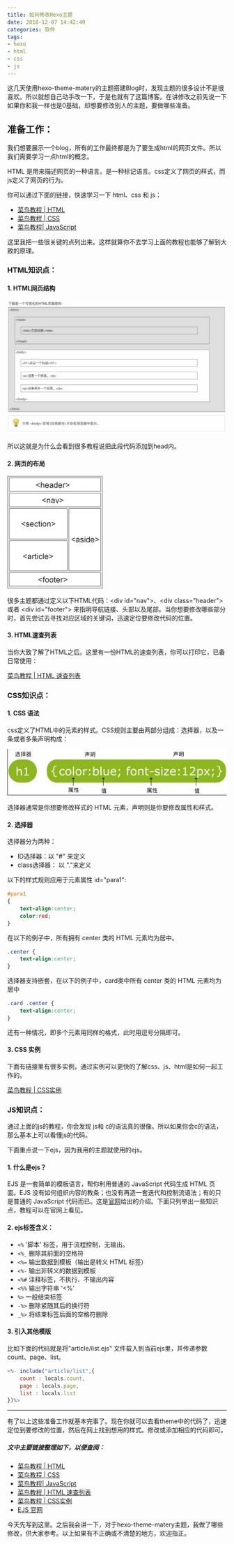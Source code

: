 ```yaml
---
title: 如何修改Hexo主题
date: 2018-12-07 14:42:40
categories: 软件
tags:
- hexo
- html
- css
- js
---
```


这几天使用hexo-theme-matery的主题搭建Blog时，发现主题的很多设计不是很喜欢。所以就想自己动手改一下，于是也就有了这篇博客。在讲修改之前先说一下如果你和我一样也是0基础，却想要修改别人的主题，要做哪些准备。

## 准备工作：

我们想要展示一个blog，所有的工作最终都是为了要生成html的网页文件。所以我们需要学习一点html的概念。

HTML 是用来描述网页的一种语言。是一种标记语言。css定义了网页的样式，而js定义了网页的行为。

你可以通过下面的链接，快速学习一下 html、css 和 js：

* [菜鸟教程 | HTML](http://www.runoob.com/html/html-intro.html)
* [菜鸟教程 | CSS](http://www.runoob.com/css/css-tutorial.html)
* [菜鸟教程| JavaScript](http://www.runoob.com/js/js-tutorial.html)

这里我把一些很关键的点列出来。这样就算你不去学习上面的教程也能够了解到大致的原理。

### HTML知识点：

#### 1. HTML网页结构

![html网页结构](../../images/html网页结构.jpg)

所以这就是为什么会看到很多教程说把此段代码添加到head内。

#### 2. 网页的布局

![img_sem_elements](../../images/img_sem_elements.gif)

很多主题都通过定义以下HTML代码：&lt;div id="nav"&gt;、&lt;div class="header"&gt; 或者 &lt;div id="footer"&gt; 来指明导航链接、头部以及尾部。当你想要修改哪些部分时，首先尝试去寻找对应区域的关键词，迅速定位要修改代码的位置。

#### 3. HTML速查列表

当你大致了解了HTML之后。这里有一份HTML的速查列表，你可以打印它，已备日常使用：

[菜鸟教程 | HTML 速查列表](http://www.runoob.com/html/html-quicklist.html)

### CSS知识点：

#### 1. CSS 语法

css定义了HTML中的元素的样式。CSS规则主要由两部分组成：选择器，以及一条或者多条声明构成：

![632877C9-2462-41D6-BD0E-F7317E4C42AC](../../images/632877C9-2462-41D6-BD0E-F7317E4C42AC.jpg)

选择器通常是你想要修改样式的 HTML 元素，声明则是你要修改属性和样式。

#### 2. 选择器

选择器分为两种：

* ID选择器：以 "#" 来定义
* class选择器： 以 "."来定义

以下的样式规则应用于元素属性 id="para1":

```css
#para1
{
    text-align:center;
    color:red;
}
```

在以下的例子中，所有拥有 center 类的 HTML 元素均为居中。

```css
.center {
    text-align:center;
}
```

选择器支持嵌套，在以下的例子中，card类中所有 center 类的 HTML 元素均为居中

```css
.card .center {
	text-align:center;
}
```

还有一种情况，即多个元素用同样的格式，此时用逗号分隔即可。

#### 3. CSS 实例

下面有链接里有很多实例，通过实例可以更快的了解css、js、html是如何一起工作的。

[菜鸟教程 | CSS实例](http://www.runoob.com/css/css-examples.html)

### JS知识点：

通过上面的js的教程，你会发现 js和 c的语法真的很像。所以如果你会c的语法，那么基本上可以看懂js的代码。

下面重点说一下ejs，因为我用的主题就使用的ejs。

#### 1. 什么是ejs？

EJS 是一套简单的模板语言，帮你利用普通的 JavaScript 代码生成 HTML 页面。EJS 没有如何组织内容的教条；也没有再造一套迭代和控制流语法；有的只是普通的 JavaScript 代码而已。这是[官网](https://ejs.bootcss.com)给出的介绍。下面只列举出一些知识点，教程可以在官网上看见。

#### 2. ejs标签含义：

- `<%` '脚本' 标签，用于流程控制，无输出。
- `<%_` 删除其前面的空格符
- `<%=` 输出数据到模板（输出是转义 HTML 标签）
- `<%-` 输出非转义的数据到模板
- `<%#` 注释标签，不执行、不输出内容
- `<%%` 输出字符串 '<%'
- `%>` 一般结束标签
- `-%>` 删除紧随其后的换行符
- `_%>` 将结束标签后面的空格符删除

#### 3. 引入其他模版

比如下面的代码就是将"article/list.ejs" 文件载入到当前ejs里，并传递参数count、page、list。

```js
<%- include("article/list",{
    count : locals.count,
    page : locals.page,
    list : locals.list
})%>
```

---

有了以上这些准备工作就基本完事了。现在你就可以去看theme中的代码了，迅速定位到要修改的位置，然后在网上找到想用的样式。修改或添加相应的代码即可。

##### 文中主要链接整理如下，以便查阅：

* [菜鸟教程 | HTML](http://www.runoob.com/html/html-intro.html)
* [菜鸟教程 | CSS](http://www.runoob.com/css/css-tutorial.html)
* [菜鸟教程| JavaScript](http://www.runoob.com/js/js-tutorial.html)
* [菜鸟教程 | HTML 速查列表](http://www.runoob.com/html/html-quicklist.html)
* [菜鸟教程 | CSS实例](http://www.runoob.com/css/css-examples.html)
* [EJS 官网](https://ejs.bootcss.com)

今天先写到这里。之后我会讲一下，对于hexo-theme-matery主题，我做了哪些修改，供大家参考。以上如果有不正确或不清楚的地方，欢迎指正。

